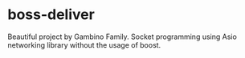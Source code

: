 # boss-deliver
Beautiful project by Gambino Family.
Socket programming using Asio networking library without the usage of boost.
